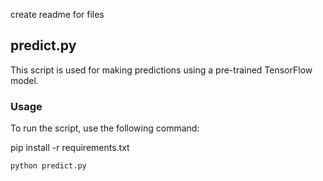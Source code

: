 create readme for files
## predict.py

This script is used for making predictions using a pre-trained TensorFlow model.

### Usage
To run the script, use the following command:

pip install -r requirements.txt

```bash
python predict.py
```


